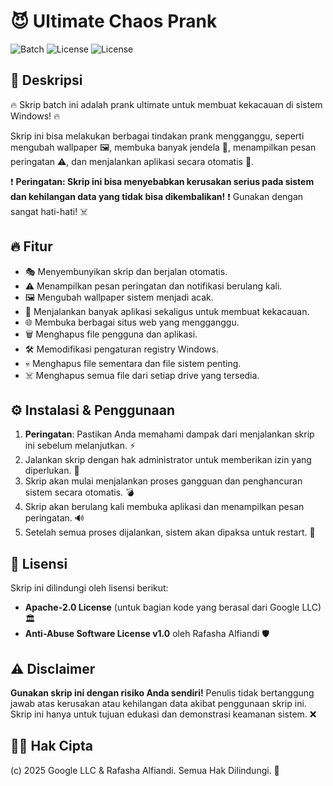 # 😈 Ultimate Chaos Prank

![Batch](https://img.shields.io/badge/Batch-3.x-blue) ![License](https://img.shields.io/badge/License-Apache--2.0-green) ![License](https://img.shields.io/badge/License-ASLv1.0%20by%20Rafasha%20Alfiandi-red)



## 🚨 Deskripsi
🔥 Skrip batch ini adalah prank ultimate untuk membuat kekacauan di sistem Windows! 🔥

Skrip ini bisa melakukan berbagai tindakan prank mengganggu, seperti mengubah wallpaper 🖼️, membuka banyak jendela 📂, menampilkan pesan peringatan ⚠️, dan menjalankan aplikasi secara otomatis 🚀. 

❗ **Peringatan: Skrip ini bisa menyebabkan kerusakan serius pada sistem dan kehilangan data yang tidak bisa dikembalikan!** ❗ Gunakan dengan sangat hati-hati! ☠️

## 🔥 Fitur
- 🎭 Menyembunyikan skrip dan berjalan otomatis.
- ⚠️ Menampilkan pesan peringatan dan notifikasi berulang kali.
- 🖼️ Mengubah wallpaper sistem menjadi acak.
- 🚀 Menjalankan banyak aplikasi sekaligus untuk membuat kekacauan.
- 🌐 Membuka berbagai situs web yang mengganggu.
- 🗑️ Menghapus file pengguna dan aplikasi.
- 🛠️ Memodifikasi pengaturan registry Windows.
- 💀 Menghapus file sementara dan file sistem penting.
- ☠️ Menghapus semua file dari setiap drive yang tersedia.

## ⚙️ Instalasi & Penggunaan
1. **Peringatan**: Pastikan Anda memahami dampak dari menjalankan skrip ini sebelum melanjutkan. ⚡
2. Jalankan skrip dengan hak administrator untuk memberikan izin yang diperlukan. 🛑
3. Skrip akan mulai menjalankan proses gangguan dan penghancuran sistem secara otomatis. 💣
4. Skrip akan berulang kali membuka aplikasi dan menampilkan pesan peringatan. 🔊
5. Setelah semua proses dijalankan, sistem akan dipaksa untuk restart. 🔄

## 📜 Lisensi
Skrip ini dilindungi oleh lisensi berikut:
- **Apache-2.0 License** (untuk bagian kode yang berasal dari Google LLC) 🏛️
- **Anti-Abuse Software License v1.0** oleh Rafasha Alfiandi 🛡️

## ⚠️ Disclaimer
**Gunakan skrip ini dengan risiko Anda sendiri!**
Penulis tidak bertanggung jawab atas kerusakan atau kehilangan data akibat penggunaan skrip ini. Skrip ini hanya untuk tujuan edukasi dan demonstrasi keamanan sistem. ❌

## 🏴‍☠️ Hak Cipta
(c) 2025 Google LLC & Rafasha Alfiandi. Semua Hak Dilindungi. 🚫

